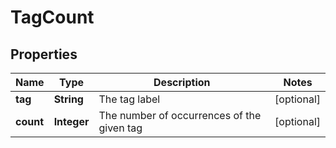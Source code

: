 # TagCount

## Properties
Name | Type | Description | Notes
------------ | ------------- | ------------- | -------------
**tag** | **String** | The tag label |  [optional]
**count** | **Integer** | The number of occurrences of the given tag |  [optional]
